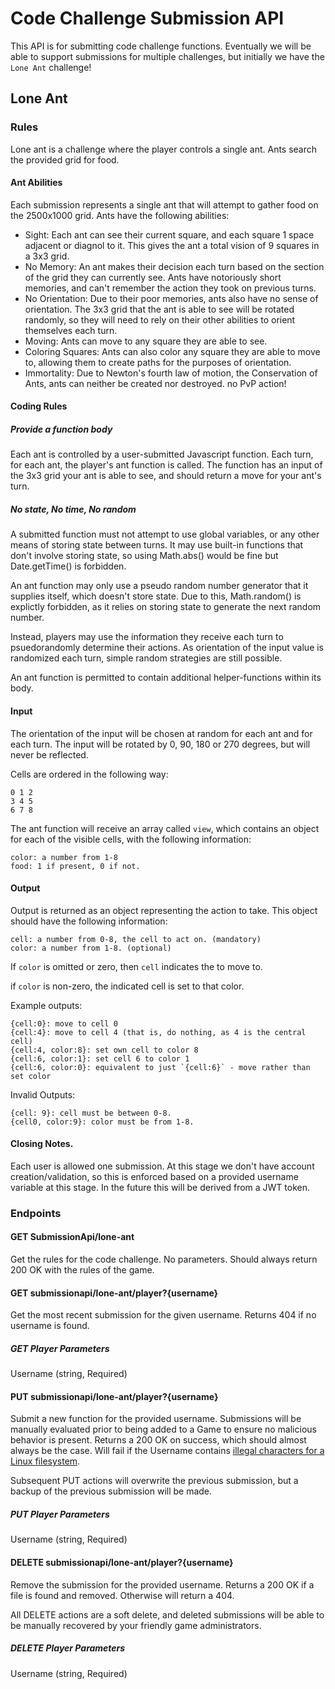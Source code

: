 # Code Challenge Submission API

This API is for submitting code challenge functions. Eventually we will be able to support submissions for multiple challenges, but initially we have the `Lone Ant` challenge!

## Lone Ant

### Rules

Lone ant is a challenge where the player controls a single ant. Ants search the provided grid for food.

#### Ant Abilities

Each submission represents a single ant that will attempt to gather food on the 2500x1000 grid. Ants have the following abilities:

* Sight: Each ant can see their current square, and each square 1 space adjacent or diagnol to it. This gives the ant a total vision of 9 squares in a 3x3 grid.
* No Memory: An ant makes their decision each turn based on the section of the grid they can currently see. Ants have notoriously short memories, and can't remember the action they took on previous turns. 
* No Orientation: Due to their poor memories, ants also have no sense of orientation. The 3x3 grid that the ant is able to see will be rotated randomly, so they will need to rely on their other abilities to orient themselves each turn.
* Moving: Ants can move to any square they are able to see.
* Coloring Squares: Ants can also color any square they are able to move to, allowing them to create paths for the purposes of orientation.
* Immortality: Due to Newton's fourth law of motion, the Conservation of Ants, ants can neither be created nor destroyed. no PvP action!

#### Coding Rules

##### Provide a function body

Each ant is controlled by a user-submitted Javascript function. Each turn, for each ant, the player's ant function is called. The function has an input of the 3x3 grid your ant is able to see, and should return a move for your ant's turn.

##### No state, No time, No random

A submitted function must not attempt to use global variables, or any other means of storing state between turns. It may use built-in functions that don't involve storing state, so using Math.abs() would be fine but Date.getTime() is forbidden.

An ant function may only use a pseudo random number generator that it supplies itself, which doesn't store state. Due to this, Math.random() is explictly forbidden, as it relies on storing state to generate the next random number. 

Instead, players may use the information they receive each turn to psuedorandomly determine their actions. As orientation of the input value is randomized each turn, simple random strategies are still possible.

An ant function is permitted to contain additional helper-functions within its body.

#### Input

The orientation of the input will be chosen at random for each ant and for each turn. The input will be rotated by 0, 90, 180 or 270 degrees, but will never be reflected.

Cells are ordered in the following way:
```
0 1 2
3 4 5
6 7 8
```

The ant function will receive an array called `view`, which contains an object for each of the visible cells, with the following information:

````
color: a number from 1-8
food: 1 if present, 0 if not.
````
#### Output

Output is returned as an object representing the action to take. This object should have the following information:
```
cell: a number from 0-8, the cell to act on. (mandatory)
color: a number from 1-8. (optional)
```

If `color` is omitted or zero, then `cell` indicates the to move to.

if `color` is non-zero, the indicated cell is set to that color.

Example outputs:
```
{cell:0}: move to cell 0
{cell:4}: move to cell 4 (that is, do nothing, as 4 is the central cell)
{cell:4, color:8}: set own cell to color 8
{cell:6, color:1}: set cell 6 to color 1
{cell:6, color:0}: equivalent to just `{cell:6}` - move rather than set color
```
Invalid Outputs:
```
{cell: 9}: cell must be between 0-8.
{cell0, color:9}: color must be from 1-8.
```
#### Closing Notes.

Each user is allowed one submission. At this stage we don't have account creation/validation, so this is enforced based on a provided username variable at this stage. In the future this will be derived from a JWT token.

### Endpoints

#### GET SubmissionApi/lone-ant

Get the rules for the code challenge. No parameters. Should always return 200 OK with the rules of the game.

#### GET submissionapi/lone-ant/player?{username}

Get the most recent submission for the given username. Returns 404 if no username is found.

##### GET Player Parameters

Username (string, Required)

#### PUT submissionapi/lone-ant/player?{username}

Submit a new function for the provided username. Submissions will be manually evaluated prior to being added to a Game to ensure no malicious behavior is present. Returns a 200 OK on success, which should almost always be the case. Will fail if the Username contains [illegal characters for a Linux filesystem](https://en.wikipedia.org/wiki/Filename#Reserved_characters_and_words).

Subsequent PUT actions will overwrite the previous submission, but a backup of the previous submission will be made.

##### PUT Player Parameters

Username (string, Required)

#### DELETE submissionapi/lone-ant/player?{username}

Remove the submission for the provided username. Returns a 200 OK if a file is found and removed. Otherwise will return a 404.

All DELETE actions are a soft delete, and deleted submissions will be able to be manually recovered by your friendly game administrators.

##### DELETE Player Parameters

Username (string, Required)
